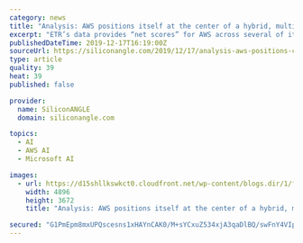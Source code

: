 ```yaml
---
category: news
title: "Analysis: AWS positions itself at the center of a hybrid, multicloud world"
excerpt: "ETR’s data provides “net scores” for AWS across several of its most important market segments, including cloud overall, analytics databases, machine learning and artificial intelligence, and workspaces. Net scores from ETR are an important metric because they’re a simple but effective way to gauge spending momentum on a specific company ..."
publishedDateTime: 2019-12-17T16:19:00Z
sourceUrl: https://siliconangle.com/2019/12/17/analysis-aws-positions-center-hybrid-multicloud-world/
type: article
quality: 39
heat: 39
published: false

provider:
  name: SiliconANGLE
  domain: siliconangle.com

topics:
  - AI
  - AWS AI
  - Microsoft AI

images:
  - url: https://d15shllkswkct0.cloudfront.net/wp-content/blogs.dir/1/files/2019/12/reinvent2019board-1.jpg
    width: 4896
    height: 3672
    title: "Analysis: AWS positions itself at the center of a hybrid, multicloud world"

secured: "G1PmEpm8mxUPQscesns1xHAYnCAK0/M+sYCxuZ534xjA3qaDlBQ/swFnY4VIpvuIQq9mW0KxTyGlpkvMLdugN+sVCsS2zze1o1lym9giHBcPm4RZ5cQl9x1rFnKfhqYXtY/+xPyyugZXY3rKcOtYxx/BlUZQmjpn/fefWqWelj0pOCgvwPX6+wpS6L9kfyIWlc8XMncmZalLElsTF24gO6WcFqzcUbxZDzeNssz0WmQaccRpQu5j2SLuxQ5Xj6Wp7I6F8IB6EQViIYkTiDiuVg==;KhEYmbe7nXWvM2beF2vZaw=="
---
```


